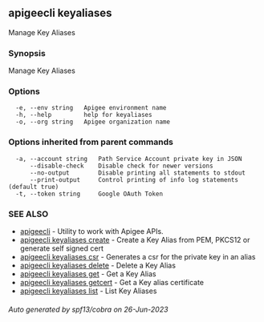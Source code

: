 ## apigeecli keyaliases

Manage Key Aliases

### Synopsis

Manage Key Aliases

### Options

```
  -e, --env string   Apigee environment name
  -h, --help         help for keyaliases
  -o, --org string   Apigee organization name
```

### Options inherited from parent commands

```
  -a, --account string   Path Service Account private key in JSON
      --disable-check    Disable check for newer versions
      --no-output        Disable printing all statements to stdout
      --print-output     Control printing of info log statements (default true)
  -t, --token string     Google OAuth Token
```

### SEE ALSO

* [apigeecli](apigeecli.md)	 - Utility to work with Apigee APIs.
* [apigeecli keyaliases create](apigeecli_keyaliases_create.md)	 - Create a Key Alias from PEM, PKCS12 or generate self signed cert
* [apigeecli keyaliases csr](apigeecli_keyaliases_csr.md)	 - Generates a csr for the private key in an alias
* [apigeecli keyaliases delete](apigeecli_keyaliases_delete.md)	 - Delete a Key Alias
* [apigeecli keyaliases get](apigeecli_keyaliases_get.md)	 - Get a Key Alias
* [apigeecli keyaliases getcert](apigeecli_keyaliases_getcert.md)	 - Get a Key alias certificate
* [apigeecli keyaliases list](apigeecli_keyaliases_list.md)	 - List Key Aliases

###### Auto generated by spf13/cobra on 26-Jun-2023

